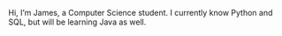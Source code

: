 Hi, I’m James, a Computer Science student. I currently know Python and SQL, but will be learning Java as well. 


